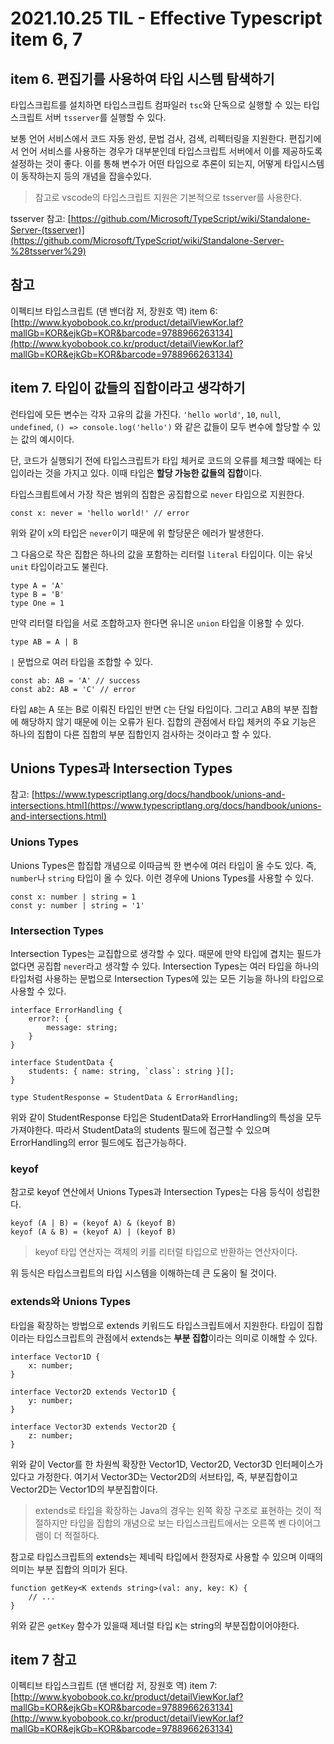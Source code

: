 # 2021.10.25 TIL - Effective Typescript item 6, 7

## item 6. 편집기를 사용하여 타입 시스템 탐색하기

타입스크립트를 설치하면 타입스크립트 컴파일러 `tsc`와 단독으로 실행할 수 있는 타입스크립트 서버 `tsserver`를 실행할 수 있다.

보통 언어 서비스에서 코드 자동 완성, 문법 검사, 검색, 리펙터링을 지원한다. 편집기에서 언어 서비스를 사용하는 경우가 대부분인데 타입스크립트 서버에서 이를 제공하도록 설정하는 것이 좋다. 이를 통해 변수가 어떤 타입으로 추론이 되는지, 어떻게 타입시스템이 동작하는지 등의 개념을 잡을수있다.

> 참고로 vscode의 타입스크립트 지원은 기본적으로 tsserver를 사용한다.

tsserver 참고: [https://github.com/Microsoft/TypeScript/wiki/Standalone-Server-(tsserver)](https://github.com/Microsoft/TypeScript/wiki/Standalone-Server-%28tsserver%29)
> 

## 참고

이펙티브 타입스크립트 (댄 밴더캄 저, 장원호 역) item 6: [http://www.kyobobook.co.kr/product/detailViewKor.laf?mallGb=KOR&ejkGb=KOR&barcode=9788966263134](http://www.kyobobook.co.kr/product/detailViewKor.laf?mallGb=KOR&ejkGb=KOR&barcode=9788966263134)

## item 7. 타입이 값들의 집합이라고 생각하기

런타입에 모든 변수는 각자 고유의 값을 가진다. `'hello world'`, `10`, `null`, `undefined`, `() => console.log('hello')` 와 같은 값들이 모두 변수에 할당할 수 있는 값의 예시이다.

단, 코드가 실행되기 전에 타입스크립트가 타입 체커로 코드의 오류를 체크할 때에는 타입이라는 것을 가지고 있다. 이때 타입은 **할당 가능한 값들의 집합**이다.

타입스크릡트에서 가장 작은 범위의 집합은 공집합으로 `never` 타입으로 지원한다.

```tsx
const x: never = 'hello world!' // error
```

위와 같이 x의 타입은 `never`이기 때문에 위 할당문은 에러가 발생한다.

그 다음으로 작은 집합은 하나의 값을 포함하는 리터럴 `literal` 타입이다. 이는 유닛 `unit` 타입이라고도 불린다.

```tsx
type A = 'A'
type B = 'B'
type One = 1
```

만약 리터럴 타입을 서로 조합하고자 한다면 유니온 `union` 타입을 이용할 수 있다.

```tsx
type AB = A | B
```

`|` 문법으로 여러 타입을 조합할 수 있다.

```tsx
const ab: AB = 'A' // success
const ab2: AB = 'C' // error
```

타입 `AB`는 A 또는 B로 이뤄진 타입인 반면 `C`는 단일 타입이다. 그리고 AB의 부분 집합에 해당하지 않기 때문에 이는 오류가 된다. 집합의 관점에서 타입 체커의 주요 기능은 하나의 집합이 다른 집합의 부분 집합인지 검사하는 것이라고 할 수 있다.

## Unions Types과 Intersection Types

참고: [https://www.typescriptlang.org/docs/handbook/unions-and-intersections.html](https://www.typescriptlang.org/docs/handbook/unions-and-intersections.html)

### Unions Types

Unions Types은 합집합 개념으로 이따금씩 한 변수에 여러 타입이 올 수도 있다. 즉, `number`나 `string` 타입이 올 수 있다. 이런 경우에 Unions Types를 사용할 수 있다.

```tsx
const x: number | string = 1
const y: number | string = '1'
```

### Intersection Types

Intersection Types는 교집합으로 생각할 수 있다. 때문에 만약 타입에 겹치는 필드가 없다면 공집합 `never`라고 생각할 수 있다. Intersection Types는 여러 타입을 하나의 타입처럼 사용하는 문법으로 Intersection Types에 있는 모든 기능을 하나의 타입으로사용할 수 있다.

```tsx
interface ErrorHandling {
	error?: {
		message: string;
	}
}

interface StudentData {
	students: { name: string, `class`: string }[];
}

type StudentResponse = StudentData & ErrorHandling;
```

위와 같이 StudentResponse 타입은 StudentData와 ErrorHandling의 특성을 모두 가져야한다. 따라서 StudentData의 students 필드에 접근할 수 있으며 ErrorHandling의 error 필드에도 접근가능하다.

### keyof

참고로 keyof 연산에서 Unions Types과 Intersection Types는 다음 등식이 성립한다.

```tsx
keyof (A | B) = (keyof A) & (keyof B)
keyof (A & B) = (keyof A) | (keyof B)
```

> keyof 타입 연산자는 객체의 키를 리터럴 타입으로 반환하는 연산자이다.

위 등식은 타입스크립트의 타입 시스템을 이해하는데 큰 도움이 될 것이다.
> 

### extends와 Unions Types

타입을 확장하는 방법으로 extends 키워드도 타입스크립트에서 지원한다.
타입이 집합이라는 타입스크립트의 관점에서 extends는 **부분 집합**이라는 의미로 이해할 수 있다.

```tsx
interface Vector1D {
	x: number;
}

interface Vector2D extends Vector1D {
	y: number;
}

interface Vector3D extends Vector2D {
	z: number;
}
```

위와 같이 Vector를 한 차원씩 확장한 Vector1D, Vector2D, Vector3D 인터페이스가 있다고 가정한다. 여기서 Vector3D는 Vector2D의 서브타입, 즉, 부분집합이고 Vector2D는 Vector1D의 부분집합이다.

> extends로 타입을 확장하는 Java의 경우는 왼쪽 확장 구조로 표현하는 것이 적절하지만 타입을 집합의 개념으로 보는 타입스크립트에서는 오른쪽 벤 다이어그램이 더 적절하다.

참고로 타입스크립트의 extends는 제네릭 타입에서 한정자로 사용할 수 있으며 이때의 의미는 부분 집합의 의미가 된다.

```tsx
function getKey<K extends string>(val: any, key: K) {
	// ...
}
```

위와 같은 `getKey` 함수가 있을때 제너럴 타입 `K`는 string의 부분집합이어야한다.

## item 7 참고

이펙티브 타입스크립트 (댄 밴더캄 저, 장원호 역) item 7: [http://www.kyobobook.co.kr/product/detailViewKor.laf?mallGb=KOR&ejkGb=KOR&barcode=9788966263134](http://www.kyobobook.co.kr/product/detailViewKor.laf?mallGb=KOR&ejkGb=KOR&barcode=9788966263134)